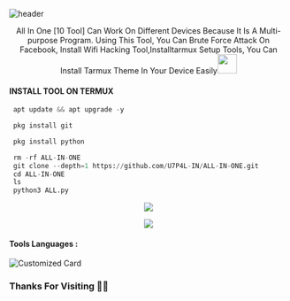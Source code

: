 ![header](https://capsule-render.vercel.app/api?type=waving&color=auto&height=300&section=header&text=ALL%20IN&fontSize=90&animation=fadeIn&fontAlignY=38&desc=TERMUX%20BESIC%20MODULES%20or%20SETUP%20TOOLS%20BY%20U7P4L!&descAlignY=51&descAlign=62)

<p align="center">All In One [10 Tool] Can Work On Different Devices Because It Is A Multi-purpose Program. Using This Tool, You Can Brute Force Attack On Facebook, Install Wifi Hacking Tool,Installtarmux Setup Tools, You Can Install Tarmux Theme In Your Device Easily<img src="https://emojis.slackmojis.com/emojis/images/1588315024/8823/hyperkitty.gif" width="35px"></i></b></h2> 


  
#### INSTALL TOOL ON TERMUX
```python
 apt update && apt upgrade -y

 pkg install git

 pkg install python

 rm -rf ALL-IN-ONE
 git clone --depth=1 https://github.com/U7P4L-IN/ALL-IN-ONE.git
 cd ALL-IN-ONE
 ls
 python3 ALL.py
```
<p align="center"><img src="https://github.com/U7P4L-IN/ALL-IN-ONE/blob/main/image/GridArt_20230920_005436378.jpg">

<p align="center"><img src="https://github.com/U7P4L-IN/ALL-IN-ONE/blob/main/image/carbon%20(5).png">


#### Tools Languages :

![Customized Card](https://github-readme-stats.vercel.app/api/pin?username=U7P4L-IN&repo=ALL-IN-ONE&title_color=fff&icon_color=f9f9f9&text_color=9f9f9f&bg_color=151515)

### Thanks For Visiting 🧡🧡

